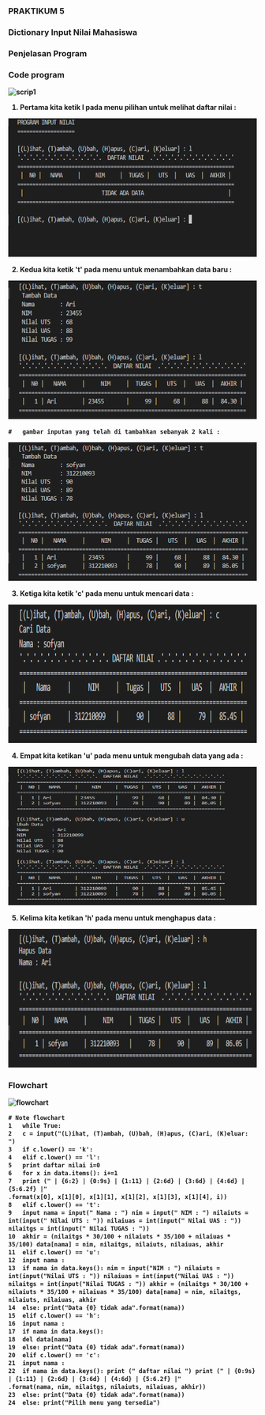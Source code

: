 ### PRAKTIKUM 5

### Dictionary Input Nilai Mahasiswa

### <b>Penjelasan Program<b>

### Code program
![scrip1](https://user-images.githubusercontent.com/79274212/204124760-5cb61073-e4cc-414a-b806-b0fcd27fedea.png)

1.  Pertama kita ketik l pada menu pilihan untuk melihat daftar nilai :
<img src="img/output1.PNG" alt="img1" width="578" height="280">

2.  Kedua kita ketik 't' pada menu untuk menambahkan data baru :
<img src="img/output2.PNG" alt="img2" width="578" height="280">

    #   gambar inputan yang telah di tambahkan sebanyak 2 kali :
<img src="img/output3.PNG" alt="img3" width="600" height="280">

3.  Ketiga kita ketik 'c' pada menu untuk mencari data :
<img src="img/outputCari.PNG" alt="imgcari" width="600" height="280">

4.  Empat kita ketikan 'u' pada menu untuk mengubah data yang ada :
<img src="img/outputUbah.PNG" alt="imgubah" width="600" height="280">

5.  Kelima kita ketikan 'h' pada menu untuk menghapus data :
<img src="img/outputHapus.PNG" alt="imghapus" width="600" height="280">

### Flowchart
![flowchart](https://user-images.githubusercontent.com/79274212/204124752-d8a8672b-b6eb-475b-99d6-99b97012397b.png)

    # Note flowchart
    1   while True:
    2   c = input("(L)ihat, (T)ambah, (U)bah, (H)apus, (C)ari, (K)eluar: ")
    3   if c.lower() == 'k':
    4   elif c.lower() == 'l':
    5   print daftar nilai i=0
    6   for x in data.items(): i+=1
    7   print (" | {6:2} | {0:9s} | {1:11} | {2:6d} | {3:6d} | {4:6d} | {5:6.2f} |"
    .format(x[0], x[1][0], x[1][1], x[1][2], x[1][3], x[1][4], i))
    8   elif c.lower() == 't':
    9   input nama = input(" Nama : ") nim = input(" NIM : ") nilaiuts = int(input(" Nilai UTS : ")) nilaiuas = int(input(" Nilai UAS : ")) nilaitgs = int(input(" Nilai TUGAS : "))
    10  akhir = (nilaitgs * 30/100 + nilaiuts * 35/100 + nilaiuas * 35/100) data[nama] = nim, nilaitgs, nilaiuts, nilaiuas, akhir
    11  elif c.lower() == 'u':
    12  input nama :
    13  if nama in data.keys(): nim = input("NIM : ") nilaiuts = int(input("Nilai UTS : ")) nilaiuas = int(input("Nilai UAS : ")) nilaitgs = int(input("Nilai TUGAS : ")) akhir = (nilaitgs * 30/100 + nilaiuts * 35/100 + nilaiuas * 35/100) data[nama] = nim, nilaitgs, nilaiuts, nilaiuas, akhir
    14  else: print("Data {0} tidak ada".format(nama))
    15  elif c.lower() == 'h':
    16  input nama :
    17  if nama in data.keys():
    18  del data[nama]
    19  else: print("Data {0} tidak ada".format(nama))
    20  elif c.lower() == 'c':
    21  input nama :
    22  if nama in data.keys(): print (" daftar nilai ") print (" | {0:9s} | {1:11} | {2:6d} | {3:6d} | {4:6d} | {5:6.2f} |"
    .format(nama, nim, nilaitgs, nilaiuts, nilaiuas, akhir))
    23  else: print("Data {0} tidak ada".format(nama))
    24  else: print("Pilih menu yang tersedia")

